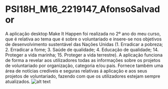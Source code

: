 # PSI18H_M16_2219147_AfonsoSalvador
A aplicação desktop Make It Happen foi realizada no 2º ano do meu curso, que é relativa ao tema que é sobre o
voluntariado e insere-se nos objetivos de desenvolvimento sustentável das
Nações Unidas (1. Erradicar a pobreza; 2. Erradicar a fome; 3. Saúde de
qualidade; 4. Educação de qualidade; 14. Proteger a vida marinha; 15. Proteger
a vida terrestre).
A aplicação funciona de forma a revelar aos utilizadores todas as informações
sobre os projetos de voluntariado por organização, categoria e/ou pais. Fornece
também uma área de notícias credíveis e seguras relativas á aplicação e aos
seus projetos de voluntariado, fazendo com que os utilizadores estejam sempre
atualizados.
![alt text](http://url/to/desktop.png)
